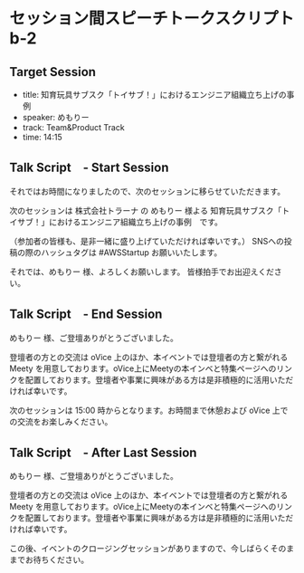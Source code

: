 # セッション間スピーチトークスクリプト b-2

## Target Session
- title: 知育玩具サブスク「トイサブ！」におけるエンジニア組織立ち上げの事例
- speaker: めもりー
- track: Team&Product Track
- time: 14:15

## Talk Script　- Start Session

それではお時間になりましたので、次のセッションに移らせていただきます。

次のセッションは 株式会社トラーナ の めもりー 様よる 知育玩具サブスク「トイサブ！」におけるエンジニア組織立ち上げの事例　です。

（参加者の皆様も、是非一緒に盛り上げていただければ幸いです。）
SNSへの投稿の際のハッシュタグは #AWSStartup お願いいたします。

それでは、めもりー 様、よろしくお願いします。
皆様拍手でお出迎えください。

## Talk Script　- End Session

めもりー 様、ご登壇ありがとうございました。

登壇者の方との交流は oVice 上のほか、本イベントでは登壇者の方と繋がれる Meety を用意しております。oVice上にMeetyの本インベと特集ページへのリンクを配置しております。登壇者や事業に興味がある方は是非積極的に活用いただければ幸いです。

次のセッションは 15:00 時からとなります。お時間まで休憩および oVice 上での交流をお楽しみください。

## Talk Script　- After Last Session

めもりー 様、ご登壇ありがとうございました。

登壇者の方との交流は oVice 上のほか、本イベントでは登壇者の方と繋がれる Meety を用意しております。oVice上にMeetyの本インベと特集ページへのリンクを配置しております。登壇者や事業に興味がある方は是非積極的に活用いただければ幸いです。

この後、イベントのクロージングセッションがありますので、今しばらくそのままでお待ちください。
